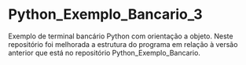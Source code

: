 # Python_Exemplo_Bancario_3
Exemplo de terminal bancário Python com orientação a objeto. Neste repositório foi melhorada a estrutura do programa em relação à versão anterior que está no repositório Python_Exemplo_Bancario.
